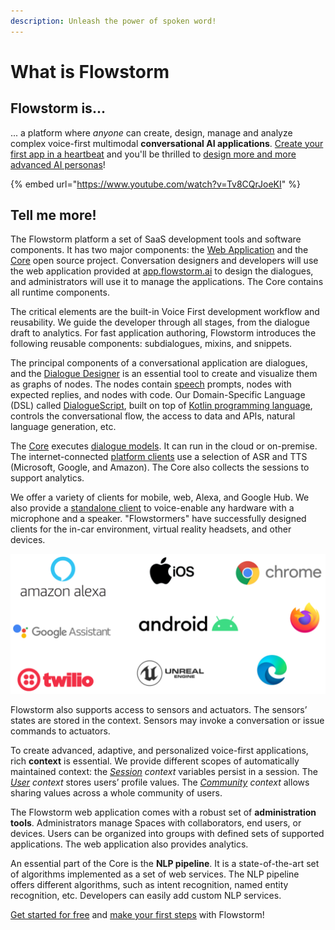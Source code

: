 ```yaml
---
description: Unleash the power of spoken word!
---
```


# What is Flowstorm

## **Flowstorm is...**

... a platform where _anyone_ can create, design, manage and analyze complex voice-first multimodal **conversational AI applications**. [Create your first app in a heartbeat](quick-start.md) and you'll be thrilled to [design more and more advanced AI personas](how-to/)!

{% embed url="https://www.youtube.com/watch?v=Tv8CQrJoeKI" %}

## Tell me more!

The Flowstorm platform a set of SaaS development tools and software components. It has two major components: the [Web Application](app/welcome.md) and the [Core](core/about-project.md) open source project. Conversation designers and developers will use the web application provided at [app.flowstorm.ai](https://app.flowstorm.ai/) to design the dialogues, and administrators will use it to manage the applications. The Core contains all runtime components.

The critical elements are the built-in Voice First development workflow and reusability. We guide the developer through all stages, from the dialogue draft to analytics. For fast application authoring, Flowstorm introduces the following reusable components: subdialogues, mixins, and snippets.

The principal components of a conversational application are dialogues, and the [Dialogue Designer](app/space/design/dialogue-designer.md) is an essential tool to create and visualize them as graphs of nodes. The nodes contain [speech](model/dialogue-model-coding/basic-use-cases/speech-output.md) prompts, nodes with expected replies, and nodes with code. Our Domain-Specific Language \(DSL\) called [DialogueScript](model/dialoguescript/), built on top of [Kotlin programming language](https://kotlinlang.org/), controls the conversational flow, the access to data and APIs, natural language generation, etc.

The [Core](core/about-project.md) executes [dialogue models](model/dialogue-model-coding/building-blocks/dialogue-model.md). It can run in the cloud or on-premise. The internet-connected [platform clients](clients/introduction.md) use a selection of ASR and TTS \(Microsoft, Google, and Amazon\). The Core also collects the sessions to support analytics.

We offer a variety of clients for mobile, web, Alexa, and Google Hub. We also provide a [standalone client](clients/standalone/) to voice-enable any hardware with a microphone and a speaker. "Flowstormers" have successfully designed clients for the in-car environment, virtual reality headsets, and other devices. 

![](.gitbook/assets/image%20%287%29.png)

Flowstorm also supports access to sensors and actuators. The sensors’ states are stored in the context. Sensors may invoke a conversation or issue commands to actuators.

To create advanced, adaptive, and personalized voice-first applications, rich **context** is essential. We provide different scopes of automatically maintained context: the [_Session_](model/dialogue-model-coding/context-scopes/session.md) _context_ variables persist in a session. The [_User_](model/dialogue-model-coding/context-scopes/user.md) _context_ stores users’ profile values. The [_Community_](model/dialogue-model-coding/context-scopes/community.md) _context_ allows sharing values across a whole community of users.

The Flowstorm web application comes with a robust set of **administration tools**. Administrators manage Spaces with collaborators, end users, or devices. Users can be organized into groups with defined sets of supported applications. The web application also provides analytics. 

An essential part of the Core is the **NLP pipeline**. It is a state-of-the-art set of algorithms implemented as a set of web services. The NLP pipeline offers different algorithms, such as intent recognition, named entity recognition, etc. Developers can easily add custom NLP services.

[Get started for free](https://app.flowstorm.ai/) and [make your first steps](quick-start.md) with Flowstorm!

